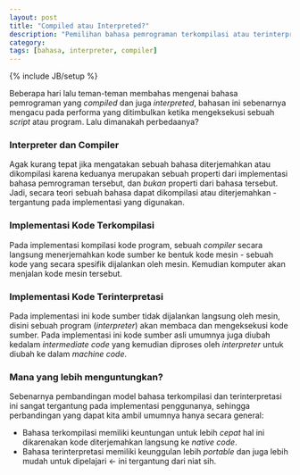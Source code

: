 ```yaml
---
layout: post
title: "Compiled atau Interpreted?"
description: "Pemilihan bahasa pemrograman terkompilasi atau terinterpretasi"
category: 
tags: [bahasa, interpreter, compiler]
---
```

{% include JB/setup %}

Beberapa hari lalu teman-teman membahas mengenai bahasa pemrograman yang _compiled_ dan juga _interpreted_, bahasan ini sebenarnya mengacu pada performa yang ditimbulkan 
ketika mengeksekusi sebuah _script_ atau program. Lalu dimanakah perbedaanya?  

### Interpreter dan Compiler  
Agak kurang tepat jika mengatakan sebuah bahasa diterjemahkan atau dikompilasi karena keduanya merupakan sebuah properti dari implementasi bahasa pemrograman tersebut, 
dan *bukan* properti dari bahasa tersebut. Jadi, secara teori sebuah bahasa dapat dikompilasi atau diterjemahkan - tergantung pada implementasi yang digunakan.  

### Implementasi Kode Terkompilasi  
Pada implementasi kompilasi kode program, sebuah _compiler_ secara langsung menerjemahkan kode sumber ke bentuk kode mesin - sebuah kode yang secara spesifik dijalankan 
oleh mesin. Kemudian komputer akan menjalan kode mesin tersebut.  

### Implementasi Kode Terinterpretasi  
Pada implementasi ini kode sumber tidak dijalankan langsung oleh mesin, disini sebuah program (_interpreter_) akan membaca dan mengeksekusi kode sumber. Pada implementasi ini 
kode sumber asli umumnya juga diubah kedalam _intermediate code_ yang kemudian diproses oleh _interpreter_ untuk diubah ke dalam _machine code_.  

### Mana yang lebih menguntungkan?  
Sebenarnya pembandingan model bahasa terkompilasi dan terinterpretasi ini sangat tergantung pada implementasi penggunanya, sehingga perbandingan yang dapat kita ambil 
umumnya hanya secara general:  
- Bahasa terkompilasi memiliki keuntungan untuk lebih *cepat* hal ini dikarenakan kode diterjemahkan langsung ke _native code_.  
- Bahasa terinterpretasi memiliki keunggulan lebih _portable_ dan juga lebih mudah untuk dipelajari <- ini tergantung dari niat sih.